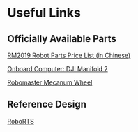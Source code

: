 # Useful Links

## Officially Available Parts
[RM2019 Robot Parts Price List (in Chinese)](https://www.robomaster.com/zh-CN/resource/pages/1007?type=announcementSub)

[Onboard Computer: DJI Manifold 2](https://www.dji.com/sg/manifold-2)

[Robomaster Mecanum Wheel](https://www.robomaster.com/zh-CN/products/components/detail/135)

## Reference Design
[RoboRTS](https://robomaster.github.io/RoboRTS-Tutorial/#/en/roborts)